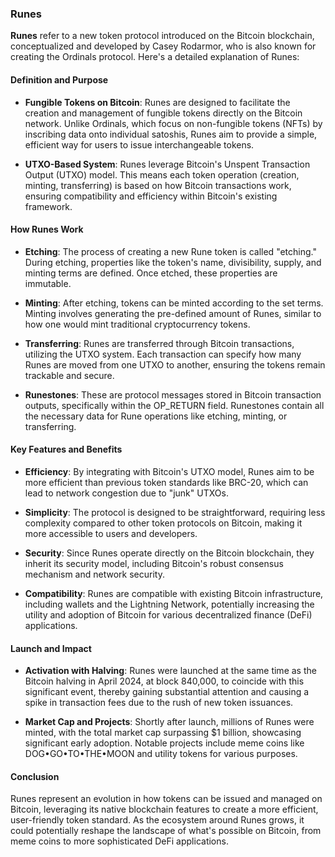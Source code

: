 ### Runes

**Runes** refer to a new token protocol introduced on the Bitcoin blockchain, conceptualized and developed by Casey Rodarmor, who is also known for creating the Ordinals protocol. Here's a detailed explanation of Runes:

#### Definition and Purpose

- **Fungible Tokens on Bitcoin**: Runes are designed to facilitate the creation and management of fungible tokens directly on the Bitcoin network. Unlike Ordinals, which focus on non-fungible tokens (NFTs) by inscribing data onto individual satoshis, Runes aim to provide a simple, efficient way for users to issue interchangeable tokens.

- **UTXO-Based System**: Runes leverage Bitcoin's Unspent Transaction Output (UTXO) model. This means each token operation (creation, minting, transferring) is based on how Bitcoin transactions work, ensuring compatibility and efficiency within Bitcoin's existing framework.

#### How Runes Work

- **Etching**: The process of creating a new Rune token is called "etching." During etching, properties like the token's name, divisibility, supply, and minting terms are defined. Once etched, these properties are immutable.

- **Minting**: After etching, tokens can be minted according to the set terms. Minting involves generating the pre-defined amount of Runes, similar to how one would mint traditional cryptocurrency tokens.

- **Transferring**: Runes are transferred through Bitcoin transactions, utilizing the UTXO system. Each transaction can specify how many Runes are moved from one UTXO to another, ensuring the tokens remain trackable and secure.

- **Runestones**: These are protocol messages stored in Bitcoin transaction outputs, specifically within the OP_RETURN field. Runestones contain all the necessary data for Rune operations like etching, minting, or transferring.

#### Key Features and Benefits

- **Efficiency**: By integrating with Bitcoin's UTXO model, Runes aim to be more efficient than previous token standards like BRC-20, which can lead to network congestion due to "junk" UTXOs.

- **Simplicity**: The protocol is designed to be straightforward, requiring less complexity compared to other token protocols on Bitcoin, making it more accessible to users and developers.

- **Security**: Since Runes operate directly on the Bitcoin blockchain, they inherit its security model, including Bitcoin's robust consensus mechanism and network security.

- **Compatibility**: Runes are compatible with existing Bitcoin infrastructure, including wallets and the Lightning Network, potentially increasing the utility and adoption of Bitcoin for various decentralized finance (DeFi) applications.

#### Launch and Impact

- **Activation with Halving**: Runes were launched at the same time as the Bitcoin halving in April 2024, at block 840,000, to coincide with this significant event, thereby gaining substantial attention and causing a spike in transaction fees due to the rush of new token issuances.

- **Market Cap and Projects**: Shortly after launch, millions of Runes were minted, with the total market cap surpassing $1 billion, showcasing significant early adoption. Notable projects include meme coins like DOG•GO•TO•THE•MOON and utility tokens for various purposes.

#### Conclusion

Runes represent an evolution in how tokens can be issued and managed on Bitcoin, leveraging its native blockchain features to create a more efficient, user-friendly token standard. As the ecosystem around Runes grows, it could potentially reshape the landscape of what's possible on Bitcoin, from meme coins to more sophisticated DeFi applications.
